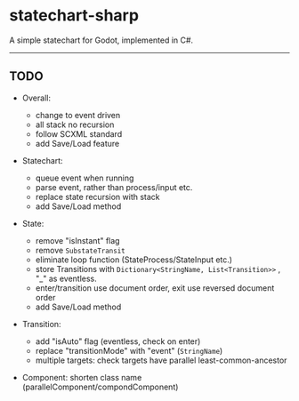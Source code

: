 # statechart-sharp

 A simple statechart for Godot, implemented in C#.

---

## TODO

- Overall:

  - change to event driven
  - all stack no recursion
  - follow SCXML standard
  - add Save/Load feature

- Statechart:

  - queue event when running
  - parse event, rather than process/input etc.
  - replace state recursion with stack
  - add Save/Load method

- State:

  - remove "isInstant" flag
  - remove `SubstateTransit`
  - eliminate loop function (StateProcess/StateInput etc.)
  - store Transitions with `Dictionary<StringName, List<Transition>>` , "_" as eventless.
  - enter/transition use document order, exit use reversed document order
  - add Save/Load method
  
- Transition:

  - add "isAuto" flag (eventless, check on enter)
  - replace "transitionMode" with "event" (`StringName`)
  - multiple targets: check targets have parallel least-common-ancestor

- Component: shorten class name (parallelComponent/compondComponent)
